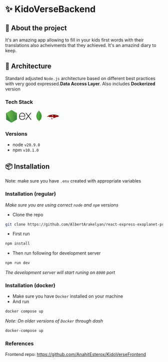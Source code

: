 # ✨ KidoVerseBackend

## 📖 About the project
It's an amazing app allowing to fill in your kids first words with their translations also acheivments that they achieved. It's an amazind diary to keep.

## 🏰 Architecture
Standard adjusted `Node.js` architecture based on different best practices with very good expressed.**Data Access Layer**. Also includes **Dockerized** version

### Tech Stack

<div>
  <img src="https://github.com/devicons/devicon/blob/master/icons/nodejs/nodejs-original.svg" title="Nodejs" alt="Nodejs" width="40" height="40"/>
  <img src="https://github.com/devicons/devicon/blob/master/icons/express/express-original.svg" title="Express" alt="Express" width="40" height="40"/>
  <img src="https://github.com/devicons/devicon/blob/master/icons/mongodb/mongodb-original.svg" title="MongoDB" alt="MongoDB" width="40" height="40"/>
  <img src="https://raw.githubusercontent.com/github/explore/80688e429a7d4ef2fca1e82350fe8e3517d3494d/topics/mongoose/mongoose.png" title="Mongoose" alt="Mongoose" width="40" height="40"/>
</div>

### Versions
- node `v20.9.0`
- npm `v10.1.0`

## 📦 Installation
Note: make sure you have `.env` created with appropriate variables

### Installation (regular)
_Make sure you are using correct `node` and `npm` versions_
- Clone the repo
```bash
git clone https://github.com/AlbertArakelyan/react-express-exoplanet-project.git
```
- First run
```bash
npm install
```
- Then run following for development server
```bash
npm run dev
```
_The development server will start runing on `8000` port_

### Installation (docker)
- Make sure you have `Docker` installed on your machine
- And run
```bash
docker compose up
```
_Note: On older versions of `Docker` through dash_
```bash
docker-compose up
```

### References
Frontend repo: https://github.com/AnahitEsterox/KidoVerseFrontend
